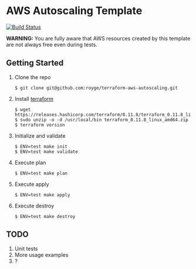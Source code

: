 # AWS Autoscaling Template

[![Build Status](https://travis-ci.org/royge/terraform-aws-autoscaling.svg?branch=master)](https://travis-ci.org/royge/terraform-aws-autoscaling)

**WARNING:** You are fully aware that AWS resources created by this template
are not always free even during tests.

## Getting Started

1. Clone the repo

    ```
    $ git clone git@github.com:royge/terraform-aws-autoscaling.git
    ```

1. Install [terraform](https://www.terraform.io/downloads.html)

    ```
    $ wget https://releases.hashicorp.com/terraform/0.11.8/terraform_0.11.8_linux_amd64.zip
    $ sudo unzip -o -d /usr/local/bin terraform_0.11.8_linux_amd64.zip
    $ terraform version
    ```

1. Initialize and validate

    ```
    $ ENV=test make init
    $ ENV=test make validate
    ```

1. Execute plan

    ```
    $ ENV=test make plan
    ```

1. Execute apply

    ```
    $ ENV=test make apply
    ```

1. Execute destroy

    ```
    $ ENV=test make destroy
    ```

## TODO

1. Unit tests
1. More usage examples
1. ?
